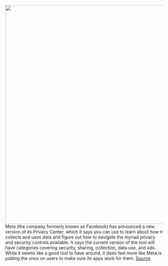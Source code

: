 <img src='https://cdn.vox-cdn.com/thumbor/dfMnmr7uDYU9YzWbVKOPLr9_ikY=/0x0:890x560/1200x800/filters:focal(374x209:516x351)/cdn.vox-cdn.com/uploads/chorus_image/image/70360772/01_Privacy_Center.0.jpg' width='700px' /><br/>
Meta (the company formerly known as Facebook) has announced a new version of its Privacy Center, which it says you can use to learn about how it collects and uses data and figure out how to navigate the myriad privacy and security controls available. It says the current version of the tool will have categories covering security, sharing, collection, data use, and ads. While it seems like a good tool to have around, it does feel more like Meta is putting the onus on users to make sure its apps work for them.
<a href='https://www.theverge.com/2022/1/7/22872351/meta-facebook-privacy-center-defaults-education-controls'> Source <a/>